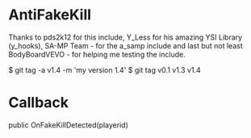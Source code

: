 AntiFakeKill
============
Thanks to pds2k12 for this include, Y_Less for his amazing YSI Library (y_hooks), SA-MP Team - for the a_samp include and last but not least BodyBoardVEVO - for helping me testing the include.

$ git tag -a v1.4 -m 'my version 1.4'
$ git tag
v0.1
v1.3
v1.4

Callback
============
public OnFakeKillDetected(playerid)

